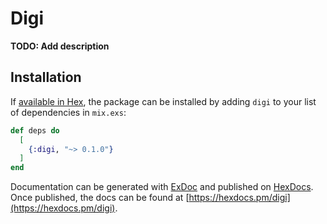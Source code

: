 # Digi

**TODO: Add description**

## Installation

If [available in Hex](https://hex.pm/docs/publish), the package can be installed
by adding `digi` to your list of dependencies in `mix.exs`:

```elixir
def deps do
  [
    {:digi, "~> 0.1.0"}
  ]
end
```

Documentation can be generated with [ExDoc](https://github.com/elixir-lang/ex_doc)
and published on [HexDocs](https://hexdocs.pm). Once published, the docs can
be found at [https://hexdocs.pm/digi](https://hexdocs.pm/digi).

